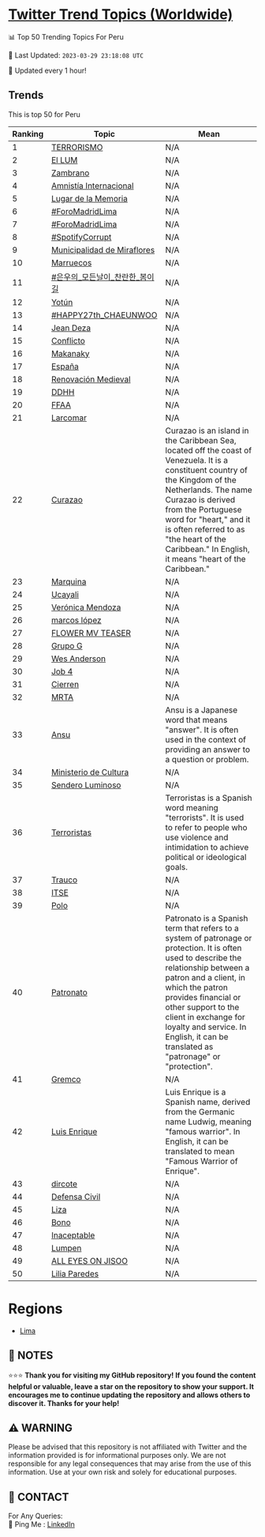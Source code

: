 [Twitter Trend Topics (Worldwide)](https://github.com/ErcinDedeoglu/Twitter-Trend-Topics)
==========


📊 Top 50 Trending Topics For Peru

📆 Last Updated: `2023-03-29 23:18:08 UTC`

🔧 Updated every 1 hour!


## Trends

This is top 50 for Peru

| Ranking | Topic | Mean |
| ------- | ------------ | ------------ |
| 1 | [TERRORISMO](http://twitter.com/search?q=TERRORISMO) | N/A |
| 2 | [El LUM](http://twitter.com/search?q=El+LUM) | N/A |
| 3 | [Zambrano](http://twitter.com/search?q=Zambrano) | N/A |
| 4 | [Amnistía Internacional](http://twitter.com/search?q=Amnist%c3%ada+Internacional) | N/A |
| 5 | [Lugar de la Memoria](http://twitter.com/search?q=Lugar+de+la+Memoria) | N/A |
| 6 | [#ForoMadridLima](http://twitter.com/search?q=%23ForoMadridLima) | N/A |
| 7 | [#ForoMadridLima](http://twitter.com/search?q=%23ForoMadridLima) | N/A |
| 8 | [#SpotifyCorrupt](http://twitter.com/search?q=%23SpotifyCorrupt) | N/A |
| 9 | [Municipalidad de Miraflores](http://twitter.com/search?q=Municipalidad+de+Miraflores) | N/A |
| 10 | [Marruecos](http://twitter.com/search?q=Marruecos) | N/A |
| 11 | [#은우의_모든날이_찬란한_봄이길](http://twitter.com/search?q=%23%ec%9d%80%ec%9a%b0%ec%9d%98_%eb%aa%a8%eb%93%a0%eb%82%a0%ec%9d%b4_%ec%b0%ac%eb%9e%80%ed%95%9c_%eb%b4%84%ec%9d%b4%ea%b8%b8) | N/A |
| 12 | [Yotún](http://twitter.com/search?q=Yot%c3%ban) | N/A |
| 13 | [#HAPPY27th_CHAEUNWOO](http://twitter.com/search?q=%23HAPPY27th_CHAEUNWOO) | N/A |
| 14 | [Jean Deza](http://twitter.com/search?q=Jean+Deza) | N/A |
| 15 | [Conflicto](http://twitter.com/search?q=Conflicto) | N/A |
| 16 | [Makanaky](http://twitter.com/search?q=Makanaky) | N/A |
| 17 | [España](http://twitter.com/search?q=Espa%c3%b1a) | N/A |
| 18 | [Renovación Medieval](http://twitter.com/search?q=Renovaci%c3%b3n+Medieval) | N/A |
| 19 | [DDHH](http://twitter.com/search?q=DDHH) | N/A |
| 20 | [FFAA](http://twitter.com/search?q=FFAA) | N/A |
| 21 | [Larcomar](http://twitter.com/search?q=Larcomar) | N/A |
| 22 | [Curazao](http://twitter.com/search?q=Curazao) | Curazao is an island in the Caribbean Sea, located off the coast of Venezuela. It is a constituent country of the Kingdom of the Netherlands. The name Curazao is derived from the Portuguese word for "heart," and it is often referred to as "the heart of the Caribbean." In English, it means "heart of the Caribbean." |
| 23 | [Marquina](http://twitter.com/search?q=Marquina) | N/A |
| 24 | [Ucayali](http://twitter.com/search?q=Ucayali) | N/A |
| 25 | [Verónica Mendoza](http://twitter.com/search?q=Ver%c3%b3nica+Mendoza) | N/A |
| 26 | [marcos lópez](http://twitter.com/search?q=marcos+l%c3%b3pez) | N/A |
| 27 | [FLOWER MV TEASER](http://twitter.com/search?q=FLOWER+MV+TEASER) | N/A |
| 28 | [Grupo G](http://twitter.com/search?q=Grupo+G) | N/A |
| 29 | [Wes Anderson](http://twitter.com/search?q=Wes+Anderson) | N/A |
| 30 | [Job 4](http://twitter.com/search?q=Job+4) | N/A |
| 31 | [Cierren](http://twitter.com/search?q=Cierren) | N/A |
| 32 | [MRTA](http://twitter.com/search?q=MRTA) | N/A |
| 33 | [Ansu](http://twitter.com/search?q=Ansu) | Ansu is a Japanese word that means "answer". It is often used in the context of providing an answer to a question or problem. |
| 34 | [Ministerio de Cultura](http://twitter.com/search?q=Ministerio+de+Cultura) | N/A |
| 35 | [Sendero Luminoso](http://twitter.com/search?q=Sendero+Luminoso) | N/A |
| 36 | [Terroristas](http://twitter.com/search?q=Terroristas) | Terroristas is a Spanish word meaning "terrorists". It is used to refer to people who use violence and intimidation to achieve political or ideological goals. |
| 37 | [Trauco](http://twitter.com/search?q=Trauco) | N/A |
| 38 | [ITSE](http://twitter.com/search?q=ITSE) | N/A |
| 39 | [Polo](http://twitter.com/search?q=Polo) | N/A |
| 40 | [Patronato](http://twitter.com/search?q=Patronato) | Patronato is a Spanish term that refers to a system of patronage or protection. It is often used to describe the relationship between a patron and a client, in which the patron provides financial or other support to the client in exchange for loyalty and service. In English, it can be translated as "patronage" or "protection". |
| 41 | [Gremco](http://twitter.com/search?q=Gremco) | N/A |
| 42 | [Luis Enrique](http://twitter.com/search?q=Luis+Enrique) | Luis Enrique is a Spanish name, derived from the Germanic name Ludwig, meaning "famous warrior". In English, it can be translated to mean "Famous Warrior of Enrique". |
| 43 | [dircote](http://twitter.com/search?q=dircote) | N/A |
| 44 | [Defensa Civil](http://twitter.com/search?q=Defensa+Civil) | N/A |
| 45 | [Liza](http://twitter.com/search?q=Liza) | N/A |
| 46 | [Bono](http://twitter.com/search?q=Bono) | N/A |
| 47 | [Inaceptable](http://twitter.com/search?q=Inaceptable) | N/A |
| 48 | [Lumpen](http://twitter.com/search?q=Lumpen) | N/A |
| 49 | [ALL EYES ON JISOO](http://twitter.com/search?q=ALL+EYES+ON+JISOO) | N/A |
| 50 | [Lilia Paredes](http://twitter.com/search?q=Lilia+Paredes) | N/A |



# Regions

* [Lima](</Peru/Lima.md>)



## 📝 NOTES

⭐⭐⭐ **Thank you for visiting my GitHub repository! If you found the content helpful or valuable, leave a star on the repository to show your support. It encourages me to continue updating the repository and allows others to discover it. Thanks for your help!**


## ⚠️ WARNING

Please be advised that this repository is not affiliated with Twitter and the information provided is for informational purposes only. We are not responsible for any legal consequences that may arise from the use of this information. Use at your own risk and solely for educational purposes.


## 📨 CONTACT

 For Any Queries:  
            🏓 Ping Me : [LinkedIn](https://www.linkedin.com/in/ercindedeoglu/)
